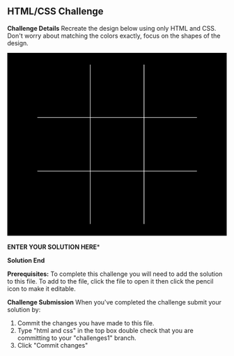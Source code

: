 ## HTML/CSS Challenge


**Challenge Details**
Recreate the design below using only HTML and CSS. Don't worry about matching the colors exactly, focus on the shapes of the design.

![](images/ticTacToe.png)

**ENTER YOUR SOLUTION HERE***


**Solution End**

**Prerequisites:**
To complete this challenge you will need to add the solution to this file. To add to the file, click the file to open it then click the pencil icon to make it editable.

**Challenge Submission**
When you've completed the challenge submit your solution by:

1. Commit the changes you have made to this file.
2. Type "html and css" in the top box double check that you are committing to your "challenges1" branch.
2. Click "Commit changes"

